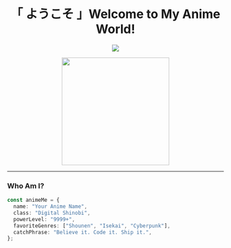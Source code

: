 <h1 align="center">「 ようこそ 」Welcome to My Anime World!</h1>

<p align="center">
  <img src="https://readme-typing-svg.herokuapp.com?font=Fira+Code&size=25&duration=3000&pause=1000&color=FF61AF&center=true&vCenter=true&width=500&lines=Anime+is+Life;Dreaming+in+2D;Living+in+a+Shounen+Arc;Power+Level%3A+Over+9000!" />
</p>

<p align="center">
  <img src="https://media.giphy.com/media/11kEuHSQAXXiGQ/giphy.gif" width="250px" />
</p>

---

### **Who Am I?**

```ts
const animeMe = {
  name: "Your Anime Name",
  class: "Digital Shinobi",
  powerLevel: "9999+",
  favoriteGenres: ["Shounen", "Isekai", "Cyberpunk"],
  catchPhrase: "Believe it. Code it. Ship it.",
};

